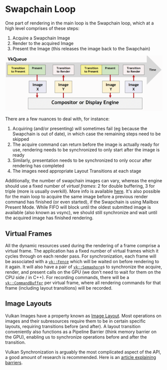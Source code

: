 # Swapchain Loop

One part of rendering in the main loop is the Swapchain loop, which at a high level comprises of these steps:

1. Acquire a Swapchain Image
1. Render to the acquired Image
1. Present the Image (this releases the image back to the Swapchain)

![WSI Engine](./wsi_engine.png)

There are a few nuances to deal with, for instance:

1. Acquiring (and/or presenting) will sometimes fail (eg because the Swapchain is out of date), in which case the remaining steps need to be skipped
1. The acquire command can return before the image is actually ready for use, rendering needs to be synchronized to only start after the image is ready
1. Similarly, presentation needs to be synchronized to only occur after rendering has completed
1. The images need appropriate Layout Transitions at each stage

Additionally, the number of swapchain images can vary, whereas the engine should use a fixed number of _virtual frames_: 2 for double buffering, 3 for triple (more is usually overkill). More info is available [here](https://docs.vulkan.org/samples/latest/samples/performance/swapchain_images/README.html#_double_buffering_or_triple_buffering). It's also possible for the main loop to acquire the same image before a previous render command has finished (or even started), if the Swapchain is using Mailbox Present Mode. While FIFO will block until the oldest submitted image is available (also known as vsync), we should still synchronize and wait until the acquired image has finished rendering.

## Virtual Frames

All the dynamic resources used during the rendering of a frame comprise a virtual frame. The application has a fixed number of virtual frames which it cycles through on each render pass. For synchronization, each frame will be associated with a [`vk::Fence`](https://registry.khronos.org/vulkan/specs/latest/man/html/VkFence.html) which will be waited on before rendering to it again. It will also have a pair of [`vk::Semaphore`](https://registry.khronos.org/vulkan/specs/latest/man/html/VkSemaphore.html)s to synchronize the acquire, render, and present calls on the GPU (we don't need to wait for them on the CPU side / in C++). For recording commands, there will be a [`vk::CommandBuffer`](https://docs.vulkan.org/spec/latest/chapters/cmdbuffers.html) per virtual frame, where all rendering commands for that frame (including layout transitions) will be recorded.

## Image Layouts

Vulkan Images have a property known as [Image Layout](https://docs.vulkan.org/spec/latest/chapters/resources.html#resources-image-layouts). Most operations on images and their subresources require them to be in certain specific layouts, requiring transitions before (and after). A layout transition conveniently also functions as a Pipeline Barrier (think memory barrier on the GPU), enabling us to synchronize operations before and after the transition.

Vulkan Synchronization is arguably the most complicated aspect of the API, a good amount of research is recommended. Here is an [article explaining barriers](https://gpuopen.com/learn/vulkan-barriers-explained/).
